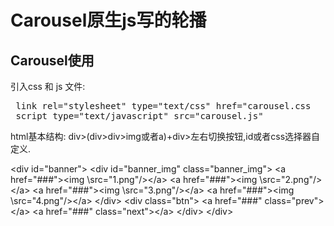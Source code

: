 # Carousel原生js写的轮播  
## Carousel使用  
引入css 和 js 文件:    
<pre>
 link rel="stylesheet" type="text/css" href="carousel.css   
 script type="text/javascript" src="carousel.js" 
</pre>    
  
  html基本结构: div\>(div\>div\>img或者a)+div\>左右切换按钮,id或者css选择器自定义.

\<div id="banner"\>
\<div id="banner_img" class="banner_img"\>
\<a href="###"\>\<img \\src="1.png"\/\>\<\/a\>
\<a href="###"\>\<img \\src="2.png"\/\>\<\/a\>
\<a href="###"\>\<img \\src="3.png"\/\>\<\/a\>
\<a href="###"\>\<img \\src="4.png"\/\>\<\/a\>
\<\/div\>
\<div class="btn"\>
\<a href="###" class="prev"\>\<\/a\>
\<a href="###" class="next"\>\<\/a\>
\<\/div\>
\<\/div\>

